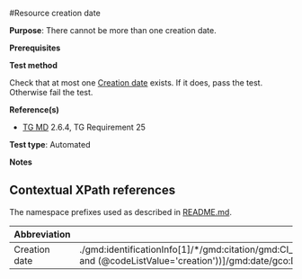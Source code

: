 #Resource creation date

**Purpose**: There cannot be more than one creation date.

**Prerequisites**

**Test method**

Check that at most one [Creation date](#creationDate) exists. If it does, pass the test. Otherwise fail the test.

**Reference(s)**

* [TG MD](http://inspire.ec.europa.eu/id/ats/metadata/1.3/iso-19115-19119/README#ref_TG_MD) 2.6.4, TG Requirement 25

**Test type**: Automated

**Notes**

## Contextual XPath references

The namespace prefixes used as described in [README.md](http://inspire.ec.europa.eu/id/ats/metadata/1.3/iso-19115-19119/README#namespaces).

Abbreviation                                   |  XPath expression (relative to gmd:MD_Metadata)
-----------------------------------------------| -------------------------------------------------------------------------
Creation date <a name="creationDate"></a>   | ./gmd:identificationInfo[1]/\*/gmd:citation/gmd:CI_Citation/gmd:date/gmd:CI_Date[gmd:dateType/gmd:CI_DateTypeCode/(@codeList='http://www.isotc211.org/2005/resources/codeList.xml#CI_DateTypeCode' and (@codeListValue='creation'))]/gmd:date/gco:Date
